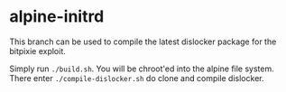 # alpine-initrd
This branch can be used to compile the latest dislocker package for the bitpixie exploit.

Simply run `./build.sh`.
You will be chroot'ed into the alpine file system.
There enter `./compile-dislocker.sh` do clone and compile dislocker.
